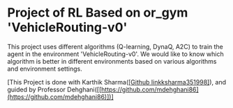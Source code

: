 # Project of RL Based on or_gym 'VehicleRouting-v0'
This project uses different algorithms (Q-learning, DynaQ, A2C) to train the agent in the environment 'VehicleRouting-v0'.
We would like to know which algorithm is better in different environments based on various algorithms and environment settings.

[This Project is done with Karthik Sharma([[Github linkksharma351998]](https://github.com/ksharma351998)), and guided by Professor Dehghani([[https://github.com/mdehghani86](https://github.com/mdehghani86)])]
